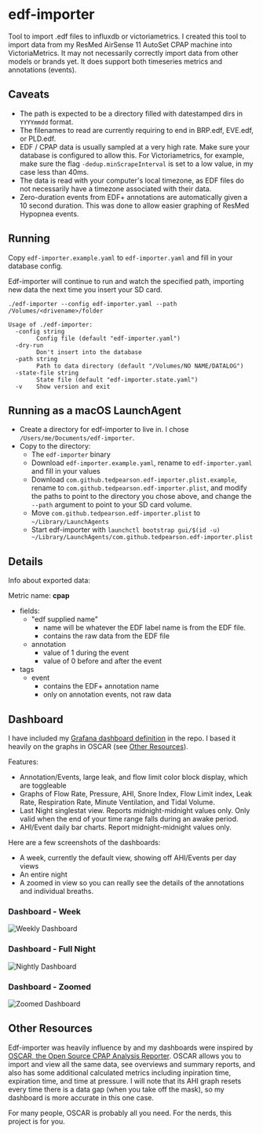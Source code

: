# edf-importer
Tool to import .edf files to influxdb or victoriametrics.
I created this tool to import data from my ResMed AirSense 11 AutoSet CPAP machine into VictoriaMetrics.
It may not necessarily correctly import data from other models or brands yet. 
It does support both timeseries metrics and annotations (events).

## Caveats
- The path is expected to be a directory filled with datestamped dirs in `YYYYmmdd` format.
- The filenames to read are currently requiring to end in BRP.edf, EVE.edf, or PLD.edf.
- EDF / CPAP data is usually sampled at a very high rate. Make sure your database is configured
to allow this. For Victoriametrics, for example, make sure the flag `-dedup.minScrapeInterval` is
set to a low value, in my case less than 40ms.
- The data is read with your computer's local timezone, as EDF files do not necessarily have a timezone
associated with their data.
- Zero-duration events from EDF+ annotations are automatically given a 10 second duration.
This was done to allow easier graphing of ResMed Hypopnea events.

## Running

Copy `edf-importer.example.yaml` to `edf-importer.yaml` and fill in your database config.

Edf-importer will continue to run and watch the specified path, importing new data the next time
you insert your SD card.

    ./edf-importer --config edf-importer.yaml --path /Volumes/<drivename>/folder    

    Usage of ./edf-importer:
      -config string
        	Config file (default "edf-importer.yaml")
      -dry-run
        	Don't insert into the database
      -path string
        	Path to data directory (default "/Volumes/NO NAME/DATALOG")
      -state-file string
        	State file (default "edf-importer.state.yaml")
      -v	Show version and exit

## Running as a macOS LaunchAgent

- Create a directory for edf-importer to live in. I chose `/Users/me/Documents/edf-importer`.
- Copy to the directory:
  - The `edf-importer` binary
  - Download `edf-importer.example.yaml`, rename to `edf-importer.yaml` and fill in your values
  - Download `com.github.tedpearson.edf-importer.plist.example`, rename to 
  `com.github.tedpearson.edf-importer.plist`, and modify the paths to point to the directory
  you chose above, and change the `--path` argument to point to your SD card volume.
  - Move `com.github.tedpearson.edf-importer.plist` to `~/Library/LaunchAgents`
  - Start edf-importer with `launchctl bootstrap gui/$(id -u) ~/Library/LaunchAgents/com.github.tedpearson.edf-importer.plist`

## Details

Info about exported data:

Metric name: **cpap**
- fields:
  - "edf supplied name"
    - name will be whatever the EDF label name is from the EDF file.
    - contains the raw data from the EDF file
  - annotation
    - value of 1 during the event
    - value of 0 before and after the event
- tags
  - event
    - contains the EDF+ annotation name
    - only on annotation events, not raw data

## Dashboard

I have included my [Grafana dashboard definition](dashboard/dashboard.json) in the repo.
I based it heavily on the graphs in OSCAR (see [Other Resources](#other-resources)).

Features:
- Annotation/Events, large leak, and flow limit color block display, which are toggleable
- Graphs of Flow Rate, Pressure, AHI, Snore Index, Flow Limit index, Leak Rate,
  Respiration Rate, Minute Ventilation, and Tidal Volume.
- Last Night singlestat view. Reports midnight-midnight values only. Only valid when the end of your time range
  falls during an awake period.
- AHI/Event daily bar charts. Report midnight-midnight values only.

Here are a few screenshots of the dashboards:
- A week, currently the default view, showing off AHI/Events per day views
- An entire night
- A zoomed in view so you can really see the details of the annotations and individual breaths.

### Dashboard - Week
![Weekly Dashboard](dashboard/dashboard-week.png)

### Dashboard - Full Night
![Nightly Dashboard](dashboard/dashboard-night.png)

### Dashboard - Zoomed
![Zoomed Dashboard](dashboard/dashboard-zoomed.png)

## Other Resources

Edf-importer was heavily influence by and my dashboards were inspired by
[OSCAR, the Open Source CPAP Analysis Reporter](https://www.sleepfiles.com/OSCAR/).
OSCAR allows you to import and view all the same data, see overviews and summary reports,
and also has some additional calculated metrics including inpiration time, expiration time, and
time at pressure. I will note that its AHI graph resets every time there is a data gap (when
you take off the mask), so my dashboard is more accurate in this one case.

For many people, OSCAR is probably all you need. For the nerds, this project is for you.